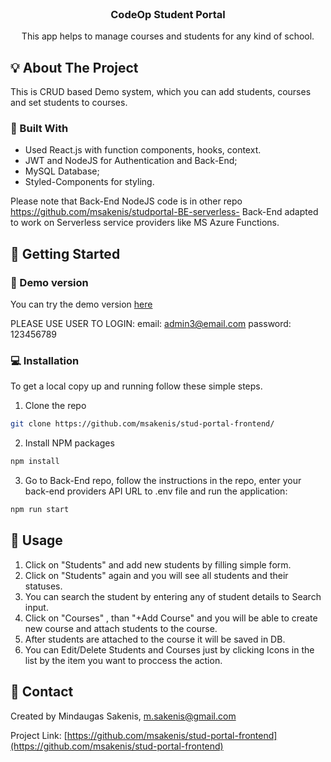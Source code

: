 <br />
<p align="center">
 
  <h3 align="center">CodeOp Student Portal</h3>

  <p align="center">
    This app helps to manage courses and students for any kind of school.
</p>

<!-- ABOUT THE PROJECT -->

## :bulb: About The Project

 This is CRUD based Demo system, which you can add students, courses and set students to courses.

### :hammer: Built With

- Used React.js with function components, hooks, context.
- JWT and NodeJS for Authentication and Back-End;
- MySQL Database;
- Styled-Components for styling.

Please note that Back-End NodeJS code is in other repo https://github.com/msakenis/studportal-BE-serverless-
Back-End adapted to work on Serverless service providers like MS Azure Functions.

<!-- GETTING STARTED -->

## :paperclip: Getting Started

### :mag_right: Demo version

You can try the demo version <a href="http://sakenis.me.skujuotis.serveriai.lt/">here</a>

PLEASE USE USER TO LOGIN:
email: admin3@email.com
password: 123456789

### :computer: Installation

To get a local copy up and running follow these simple steps.

1. Clone the repo

```sh
git clone https://github.com/msakenis/stud-portal-frontend/
```

2. Install NPM packages

```sh
npm install
```

3. Go to Back-End repo, follow the instructions in the repo, enter your back-end providers API URL to .env file and run the application:

```sh
npm run start
```

  <!-- USAGE EXAMPLES -->

## :rocket: Usage

1. Click on "Students" and add new students by filling simple form.
2. Click on "Students" again and you will see all students and their statuses.
3. You can search the student by entering any of student details to Search input.
4. Click on "Courses" , than "+Add Course" and you will be able to create new course and attach students to the course.
5. After students are attached to the course it will be saved in DB.
6. You can Edit/Delete Students and Courses just by clicking Icons in the list by the item you want to proccess the action.


## :email: Contact

Created by Mindaugas Sakenis, m.sakenis@gmail.com

Project Link: [https://github.com/msakenis/stud-portal-frontend](https://github.com/msakenis/stud-portal-frontend)
